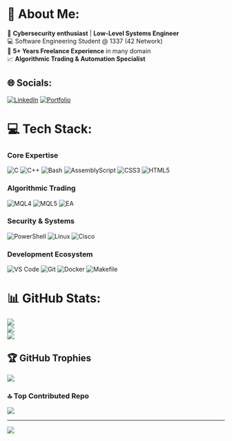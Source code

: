 # 💫 About Me:
🔐 **Cybersecurity enthusiast** | **Low-Level Systems Engineer**  
💻 Software Engineering Student @ 1337 (42 Network)  
🚀 **5+ Years Freelance Experience** in many domain  
📈 **Algorithmic Trading & Automation Specialist**  


## 🌐 Socials:
[![LinkedIn](https://img.shields.io/badge/LinkedIn-%230077B5.svg?logo=linkedin&logoColor=white)](https://linkedin.com/in/abdelali-el-maimouni)
[![Portfolio](https://img.shields.io/badge/Portfolio-%23000000.svg?logo=react&logoColor=white)](https://abdelalicyber.com)

# 💻 Tech Stack:
### Core Expertise
![C](https://img.shields.io/badge/c-%2300599C.svg?style=for-the-badge&logo=c&logoColor=white) 
![C++](https://img.shields.io/badge/c++-%2300599C.svg?style=for-the-badge&logo=c%2B%2B&logoColor=white)
![Bash](https://img.shields.io/badge/bash-%23121011.svg?style=for-the-badge&logo=gnu-bash&logoColor=white)
![AssemblyScript](https://img.shields.io/badge/assembly%20script-%23000000.svg?style=for-the-badge&logo=assemblyscript&logoColor=white)
![CSS3](https://img.shields.io/badge/css3-%231572B6.svg?style=for-the-badge&logo=css3&logoColor=white)
![HTML5](https://img.shields.io/badge/html5-%23E34F26.svg?style=for-the-badge&logo=html5&logoColor=white)

### Algorithmic Trading
![MQL4](https://img.shields.io/badge/mql4-%2300599C.svg?style=for-the-badge&logo=metatrader&logoColor=white)
![MQL5](https://img.shields.io/badge/mql5-%23007ACC.svg?style=for-the-badge&logo=metatrader&logoColor=white)
![EA](https://img.shields.io/badge/ea-%23000000.svg?style=for-the-badge&logo=ea&logoColor=white)

### Security & Systems
![PowerShell](https://img.shields.io/badge/powershell-%235391FE.svg?style=for-the-badge&logo=powershell&logoColor=white)
![Linux](https://img.shields.io/badge/linux-%23FCC624.svg?style=for-the-badge&logo=linux&logoColor=black)
![Cisco](https://img.shields.io/badge/cisco-%23049fd9.svg?style=for-the-badge&logo=cisco&logoColor=black)

### Development Ecosystem
![VS Code](https://img.shields.io/badge/vscode-%23007ACC.svg?style=for-the-badge&logo=visual-studio-code&logoColor=white)
![Git](https://img.shields.io/badge/git-%23F05032.svg?style=for-the-badge&logo=git&logoColor=white)
![Docker](https://img.shields.io/badge/docker-%230db7ed.svg?style=for-the-badge&logo=docker&logoColor=white)
![Makefile](https://img.shields.io/badge/make-%2300599C.svg?style=for-the-badge&logo=cmake&logoColor=white)

# 📊 GitHub Stats:
![](https://github-readme-stats.vercel.app/api?username=SouleEater99&theme=dark&hide_border=false&include_all_commits=true&count_private=true)<br/>
![](https://nirzak-streak-stats.vercel.app/?user=SouleEater99&theme=dark&hide_border=false)<br/>
![](https://github-readme-stats.vercel.app/api/top-langs/?username=SouleEater99&theme=dark&hide_border=false&include_all_commits=true&count_private=true&layout=compact)

## 🏆 GitHub Trophies
![](https://github-profile-trophy.vercel.app/?username=SouleEater99&theme=radical&no-frame=false&no-bg=true&margin-w=4)

### 🔝 Top Contributed Repo
![](https://github-contributor-stats.vercel.app/api?username=SouleEater99&limit=5&theme=dark&combine_all_yearly_contributions=true)

---
[![](https://visitcount.itsvg.in/api?id=SouleEater99&icon=0&color=0)](https://visitcount.itsvg.in)
